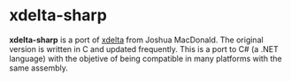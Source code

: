 # xdelta-sharp
**xdelta-sharp** is a port of [xdelta](https://github.com/jmacd/xdelta) from
Joshua MacDonald. The original version is written in C and updated frequently.
This is a port to C# (a .NET language) with the objetive of being compatible in
many platforms with the same assembly.
